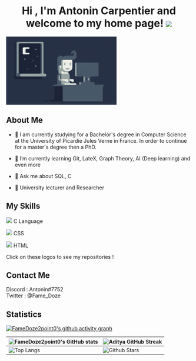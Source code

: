 <h1 align="center">Hi , I'm Antonin Carpentier and welcome to my home page! <img src="https://media.giphy.com/media/hvRJCLFzcasrR4ia7z/giphy.gif" width="35"></h1>



<img alt="Night Coding" src="https://raw.githubusercontent.com/AVS1508/AVS1508/master/assets/Night-Coding.gif" align="center"/>



<h2> About Me </h2>

- 🔭 I am currently studying for a Bachelor's degree in Computer Science at the University of Picardie Jules Verne in France. In order to continue for a master's degree then a PhD.
  
- 🌱 I’m currently learning Git, LateX, Graph Theory, AI (Deep learning) and even more
  
- 💬 Ask me about SQL, C

- 🎯 University lecturer and Researcher
  
  
<h2> My Skills </h2>

<a href="https://github.com/FameDoze2point0?tab=repositories&q=&type=&language=c&sort="><img width='50px' src='https://raw.githubusercontent.com/rahulbanerjee26/githubAboutMeGenerator/main/icons/c.svg'></a> C Language



<a href="https://github.com/FameDoze2point0?tab=repositories&q=&type=&language=css&sort="><img width ='50px' src ='https://raw.githubusercontent.com/rahulbanerjee26/githubAboutMeGenerator/main/icons/css.svg'></a> CSS



<a href="https://github.com/FameDoze2point0?tab=repositories&q=&type=&language=html&sort="><img width ='50px' src ='https://raw.githubusercontent.com/rahulbanerjee26/githubAboutMeGenerator/main/icons/html.svg'></a> HTML


Click on these logos to see my repositories !

<h2> Contact Me </h2>

Discord : Antonin#7752<br>
Twitter : @Fame_Doze

<h2> Statistics </h2>

[![FameDoze2point0's github activity graph](https://activity-graph.herokuapp.com/graph?username=FameDoze2point0&theme=green)](https://github.com/ashutosh00710/github-readme-activity-graph)

| ![FameDoze2point0's GitHub stats](https://github-readme-stats.vercel.app/api?username=FameDoze2point0&show_icons=true&theme=solarized-light) | ![Aditya GitHub Streak](https://github-readme-streak-stats.herokuapp.com/?user=FameDoze2point0&theme=solarized-light) |
| --- | --- |
| ![Top Langs](https://github-readme-stats.vercel.app/api/top-langs/?username=FameDoze2point0&theme=solarized-light) | ![Github Stars](https://github-readme-stats.vercel.app/api?username=FameDoze2point0&show_icons=true&locale=en&count_private=true&hide_rank=true&custom_title=My%20GitHub%20Stats&disable_animations=true&theme=solarized-light) |


<br>
